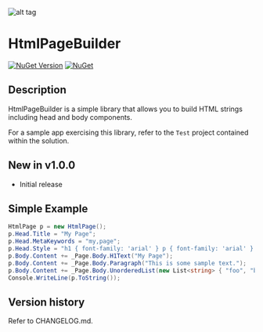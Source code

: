 ![alt tag](https://raw.githubusercontent.com/jchristn/HtmlPageBuilder/main/assets/icon.ico)

# HtmlPageBuilder

[![NuGet Version](https://img.shields.io/nuget/v/HtmlPageBuilder.svg?style=flat)](https://www.nuget.org/packages/HtmlPageBuilder/) [![NuGet](https://img.shields.io/nuget/dt/HtmlPageBuilder.svg)](https://www.nuget.org/packages/HtmlPageBuilder)

## Description

HtmlPageBuilder is a simple library that allows you to build HTML strings including head and body components.

For a sample app exercising this library, refer to the ```Test``` project contained within the solution.

## New in v1.0.0

- Initial release

## Simple Example

```csharp
HtmlPage p = new HtmlPage();
p.Head.Title = "My Page";
p.Head.MetaKeywords = "my,page";
p.Head.Style = "h1 { font-family: 'arial' } p { font-family: 'arial' } ul { font-family: 'arial' }";
p.Body.Content += _Page.Body.H1Text("My Page");
p.Body.Content += _Page.Body.Paragraph("This is some sample text.");
p.Body.Content += _Page.Body.UnorderedList(new List<string> { "foo", "bar", "baz" });
Console.WriteLine(p.ToString());
```

## Version history

Refer to CHANGELOG.md.
